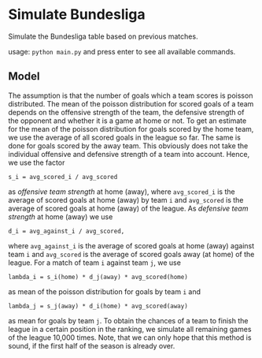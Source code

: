 Simulate Bundesliga
===================

Simulate the Bundesliga table based on previous matches.

usage: `python main.py` and press enter to see all available commands.

Model
-----

The assumption is that the number of goals which a team scores is poisson distributed.
The mean of the poisson distribution for scored goals of a team depends on the 
offensive strength of the team, the defensive strength of the opponent and whether 
it is a game at home or not.
To get an estimate for the mean of the poisson distribution for goals scored by the 
home team, we use the average of all scored goals in the league so far. The same 
is done for goals scored by the away team.
This obviously does not take the individual offensive and defensive strength of a 
team into account. Hence, we use the factor

    s_i = avg_scored_i / avg_scored
    
as _offensive team strength_ at home (away),
where `avg_scored_i` is the average of scored goals at home (away) by team `i` and
`avg_scored` is the average of scored goals at home (away) of the league.
As _defensive team strength_ at home (away) we use

    d_i = avg_against_i / avg_scored,

where `avg_against_i` is the average of scored goals at home (away) against team `i` and
`avg_scored` is the average of scored goals away (at home) of the league.
For a match of team `i` against team `j`, we use 

    lambda_i = s_i(home) * d_j(away) * avg_scored(home)

as mean of the poisson distribution for goals by team `i` and

    lambda_j = s_j(away) * d_i(home) * avg_scored(away)

as mean for goals by team `j`.
To obtain the chances of a team to finish the league in a certain position in the ranking,
we simulate all remaining games of the league 10,000 times.
Note, that we can only hope that this method is sound, if the first half of the season is
already over.
